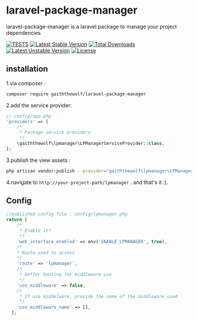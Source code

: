 # laravel-package-manager
laravel-package-manager is a laravel package to manage your project dependencies

[![TESTS](https://github.com/gaiththewolf/laravel-package-manager/actions/workflows/blank.yml/badge.svg?branch=main)](https://github.com/gaiththewolf/laravel-package-manager/actions/workflows/blank.yml)
[![Latest Stable Version](http://poser.pugx.org/gaiththewolf/laravel-package-manager/v)](https://packagist.org/packages/gaiththewolf/laravel-package-manager) 
[![Total Downloads](http://poser.pugx.org/gaiththewolf/laravel-package-manager/downloads)](https://packagist.org/packages/gaiththewolf/laravel-package-manager) 
[![Latest Unstable Version](http://poser.pugx.org/gaiththewolf/laravel-package-manager/v/unstable)](https://packagist.org/packages/gaiththewolf/laravel-package-manager) [![License](http://poser.pugx.org/gaiththewolf/laravel-package-manager/license)](https://packagist.org/packages/gaiththewolf/laravel-package-manager)


## installation 

1.via composer : 
```bash
composer require gaiththewolf/laravel-package-manager
```
2.add the service provider:

```php
// config/app.php 
'providers' => [
    /*
     * Package service providers
     */
    \gaiththewolf\lpmanager\LPManagerServiceProvider::class,
];
```
3.publish the view assets :
```bash 
php artisan vendor:publish --provider="gaiththewolf\lpmanager\LPManagerServiceProvider"
```
4.navigate to ```http://your-project-path/lpmanager``` . and that's it :).

## Config
```php 
//published config file : config/lpmanager.php
return [
    /*
     * Enable it?
     */
    'web_interface_enabled' => env('ENABLE_LPMANAGER', true),
    /*
    * Route used to access
    */
    'route' => 'lpmanager',
    /*
     * Deffer booting for middleware use
     */
    'use_middleware' => false,
    /*
     * If use middelware, provide the name of the middleware used
     */
    'use_middleware_name' => [],
  ];
```
